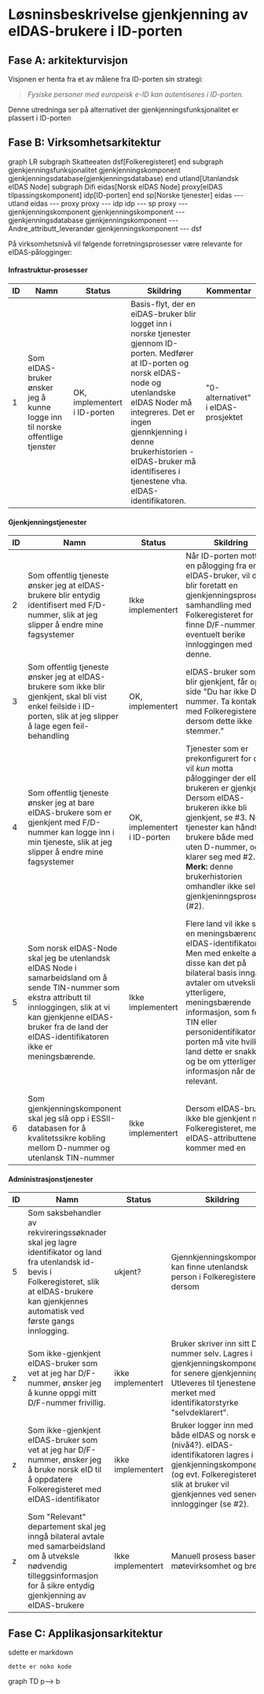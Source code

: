 <link rel="stylesheet" type="text/css" href="mermaid.css">
<script src="mermaid.min.js"></script>
<script>mermaid.initialize({startOnLoad:true});</script>


# Løsninsbeskrivelse gjenkjenning av eIDAS-brukere i ID-porten

## Fase A: arkitekturvisjon

Visjonen er henta fra et av målene fra ID-porten sin strategi:

> *Fysiske personer med europeisk e-ID kan autentiseres i ID-porten.*

Denne utredninga ser på alternativet der gjenkjenningsfunksjonalitet er plassert i ID-porten

## Fase B: Virksomhetsarkitektur



<div class="mermaid">
graph LR
subgraph Skatteeaten
  dsf[Folkeregisteret]
end
subgraph gjenkjenningsfunksjonalitet
  gjenkjenningskomponent
  gjenkjenningsdatabase(gjenkjenningsdatabase)
end
  utland[Utanlandsk eIDAS Node]
  subgraph Difi
      eidas[Norsk eIDAS Node]
      proxy[eIDAS tilpassingskomponent]
      idp[ID-porten]
  end
  sp[Norske tjenester]
  eidas --- utland
  eidas --- proxy
  proxy --- idp
  idp --- sp
  proxy --- gjenkjenningskomponent
  gjenkjenningskomponent --- gjenkjenningsdatabase
  gjenkjenningskomponent --- Andre_attributt_leverandør
  gjenkjenningskomponent --- dsf
</div>

På virksomhetsnivå vil følgende forretningsprosesser være relevante for  eIDAS-pålogginger:



#### Infrastruktur-prosesser

|ID|Namn|Status|Skildring|Kommentar|
|-|-|-|-|-|
|1|Som eIDAS-bruker ønsker jeg å kunne logge inn til norske offentlige tjenster|OK, implementert i ID-porten | Basis-flyt, der en eiDAS-bruker blir logget inn i norske tjenester gjennom ID-porten. Medfører at ID-porten og norsk eIDAS-node og utenlandske eIDAS Noder må integreres. Det er ingen gjennkjenning i denne brukerhistorien - eIDAS-bruker må identifiseres i tjenestene vha. eIDAS-identifikatoren.| "0-alternativet" i eIDAS-prosjektet |


#### Gjenkjenningstjenester

|ID|Namn|Status|Skildring|Kommentar|
|-|-|-|-|-|
|2|Som offentlig tjeneste ønsker jeg at eIDAS-brukere blir entydig identifisert med F/D-nummer, slik at jeg slipper å endre mine fagsystemer|Ikke implementert|Når ID-porten mottar en pålogging fra en eIDAS-bruker, vil det blir foretatt en gjenkjenningsprosess i samhandling med Folkeregisteret for å finne D/F-nummer, og eventuelt berike innloggingen med denne.|(*Kun "best-effort" (gjenkjenning basert på navn+fødselsdato) er implementert idag.*)|
|3|Som offentlig tjeneste ønsker jeg at eIDAS-brukere som ikke blir gjenkjent, skal bli vist enkel feilside i ID-porten, slik at jeg slipper å lage egen feil-behandling | OK, implementert | eIDAS-bruker som ikke blir gjenkjent, får opp en side "Du har ikke D-nummer. Ta kontakt med Folkeregisteret dersom dette ikke stemmer." |
|4|Som offentlig tjeneste ønsker jeg at bare eIDAS-brukere som er gjenkjent med F/D-nummer kan logge inn i min tjeneste, slik at jeg slipper å endre mine fagsystemer|OK, implementert i ID-porten| Tjenester som er prekonfigurert for dette, vil _kun_ motta pålogginger der eIDAS-brukeren er gjenkjent. Dersom eIDAS-brukeren ikke bli gjenkjent, se #3. Noen tjenester kan håndtere brukere både med og uten D-nummer, og de klarer seg med #2. **Merk:** denne brukerhistorien omhandler ikke selve gjenkjeninngsprosessen (#2).|Behovsanalysen viser at majoriteten av tjenesteeiere ønsker slik oppførsel.|
|5|Som norsk eIDAS-Node skal jeg be utenlandsk eIDAS Node i samarbeidsland  om å sende TIN-nummer som ekstra attributt til innloggingen, slik at vi kan gjenkjenne eIDAS-bruker fra de land der eIDAS-identifikatoren ikke er meningsbærende.  | Ikke implementert | Flere land vil ikke sende en meningsbærende eIDAS-identifikator. Men med enkelte av disse kan det på bilateral basis inngås avtaler om utveksling av ytterligere, meningsbærende informasjon, som feks. TIN eller  personidentifikator.  ID-porten må vite hvilke land dette er snakk om, og be om ytterligere informasjon når det er relevant.  | Må vurdere om dette skal skje hver gang, eller kun _dersom_ gjenkjenning mislykkes.  Kan feks. skje i kombinasjon med #3 slik: *"Jo, jeg har D-nummer og ønsker at norske myndigheter henter ytterligere informasjon fra mitt hjemland, for å se om dere finner meg igjen i norske registre."*|
|6|Som gjenkjenningskomponent skal jeg slå opp i ESSII-databasen for å kvalitetssikre kobling mellom D-nummer og utenlansk TIN-nummer|Ikke implementert| Dersom eIDAS-bruker ikke ble gjenkjent mot Folkeregisteret, men eIDAS-attributtene kommer med en

#### Administrasjonstjenester

|ID|Namn|Status|Skildring|Kommentar|
|-|-|-|-|-|
|5|Som saksbehandler av rekvireringssøknader skal jeg lagre identifikator og land fra utenlandsk id-bevis i Folkeregisteret, slik at eIDAS-brukere kan gjenkjennes automatisk ved første gangs innlogging.|ukjent?|Gjennkjenningskomponent kan finne utenlandsk person i Folkeregisteret dersom |Må gjenkjenningskomponent vite _hvilken_ identifikator det er snakk om (TIN, passnr., personnummer, andre)
|z|Som ikke-gjenkjent eIDAS-bruker som vet at jeg har D/F-nummer, ønsker jeg å kunne oppgi mitt D/F-nummer frivillig.|ikke implementert |Bruker skriver inn sitt D-nummer selv. Lagres i gjenkjenningskomponenten for senere gjenkjenning. Utleveres til tjenestene merket med identifikatorstyrke "selvdeklarert". | Gir sannsynligvis for å dårlig koblings-styrke.  Risikovurderes?
|z|Som ikke-gjenkjent eIDAS-bruker som vet at jeg har D/F-nummer, ønsker jeg å bruke norsk eID til å oppdatere Folkeregisteret med eIDAS-identifikator| ikke implementert |Bruker logger inn med både eIDAS og norsk eID (nivå4?). eIDAS-identifikatoren lagres i gjenkjenningskomponenten (og evt. Folkeregisteret), slik at bruker vil gjenkjennes ved senere innlogginger (se #2). | Antar at mange av disse ikke besitter norsk eID (lengre). Liten gevinst ? |
|z| Som "Relevant" departement skal jeg inngå bilateral avtale med samarbeidsland om å utveksle nødvendig tilleggsinformasjon for å sikre entydig gjenkjenning av eIDAS-brukere|Ikke implementert|Manuell prosess basert på møtevirksomhet og brev.|Difi og Folkeregisteret må informeres/være med i prosessen.




## Fase C: Applikasjonsarkitektur


sdette er markdown

```
dette er noko kode
```

<div class="mermaid">
graph TD
  p--> b
</div>
